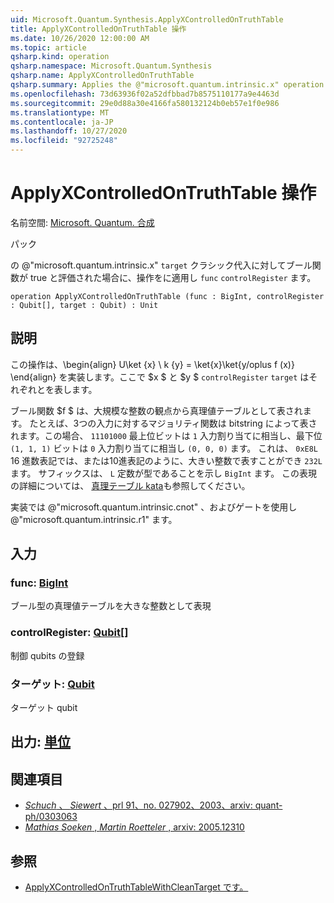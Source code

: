 ```yaml
---
uid: Microsoft.Quantum.Synthesis.ApplyXControlledOnTruthTable
title: ApplyXControlledOnTruthTable 操作
ms.date: 10/26/2020 12:00:00 AM
ms.topic: article
qsharp.kind: operation
qsharp.namespace: Microsoft.Quantum.Synthesis
qsharp.name: ApplyXControlledOnTruthTable
qsharp.summary: Applies the @"microsoft.quantum.intrinsic.x" operation on `target`, if the Boolean function `func` evaluates to true for the classical assignment in `controlRegister`.
ms.openlocfilehash: 73d63936f02a52dfbbad7b8575110177a9e4463d
ms.sourcegitcommit: 29e0d88a30e4166fa580132124b0eb57e1f0e986
ms.translationtype: MT
ms.contentlocale: ja-JP
ms.lasthandoff: 10/27/2020
ms.locfileid: "92725248"
---
```

# <a name="applyxcontrolledontruthtable-operation"></a>ApplyXControlledOnTruthTable 操作

名前空間: [Microsoft. Quantum. 合成](xref:Microsoft.Quantum.Synthesis)

パック [](https://nuget.org/packages/)


の @"microsoft.quantum.intrinsic.x" `target` クラシック代入に対してブール関数が true と評価された場合に、操作をに適用し `func` `controlRegister` ます。

```qsharp
operation ApplyXControlledOnTruthTable (func : BigInt, controlRegister : Qubit[], target : Qubit) : Unit
```


## <a name="description"></a>説明

この操作は、\begin{align} U\ket {x} \ k {y} = \ket{x}\ket{y/oplus f (x)} \end{align} を実装します。ここで $x $ と $y $ `controlRegister` `target` はそれぞれとを表します。

ブール関数 $f $ は、大規模な整数の観点から真理値テーブルとして表されます。
たとえば、3つの入力に対するマジョリティ関数は bitstring によって表されます。この場合、 `11101000` 最上位ビットは `1` 入力割り当てに相当し、最下位 `(1, 1, 1)` ビットは `0` 入力割り当てに相当し `(0, 0, 0)` ます。
これは、 `0xE8L` 16 進数表記では、または10進表記のように、大きい整数で表すことができ `232L` ます。  サフィックスは、 `L` 定数が型であることを示し `BigInt` ます。
この表現の詳細については、 [真理テーブル kata](https://github.com/microsoft/QuantumKatas/tree/main/TruthTables)も参照してください。

実装では @"microsoft.quantum.intrinsic.cnot" 、およびゲートを使用し @"microsoft.quantum.intrinsic.r1" ます。

## <a name="input"></a>入力

### <a name="func--bigint"></a>func: [BigInt](xref:microsoft.quantum.lang-ref.bigint)

ブール型の真理値テーブルを大きな整数として表現


### <a name="controlregister--qubit"></a>controlRegister: [Qubit](xref:microsoft.quantum.lang-ref.qubit)[]

制御 qubits の登録


### <a name="target--qubit"></a>ターゲット: [Qubit](xref:microsoft.quantum.lang-ref.qubit)

ターゲット qubit



## <a name="output--unit"></a>出力: [単位](xref:microsoft.quantum.lang-ref.unit)



## <a name="references"></a>関連項目

- [*Schuch* 、 *Siewert* 、prl 91、no. 027902、2003、arxiv: quant-ph/0303063](https://arxiv.org/abs/quant-ph/0303063)
- [*Mathias Soeken* , *Martin Roetteler* , arxiv: 2005.12310](https://arxiv.org/abs/2005.12310)

## <a name="see-also"></a>参照

- [ApplyXControlledOnTruthTableWithCleanTarget です。](xref:Microsoft.Quantum.Synthesis.ApplyXControlledOnTruthTableWithCleanTarget)